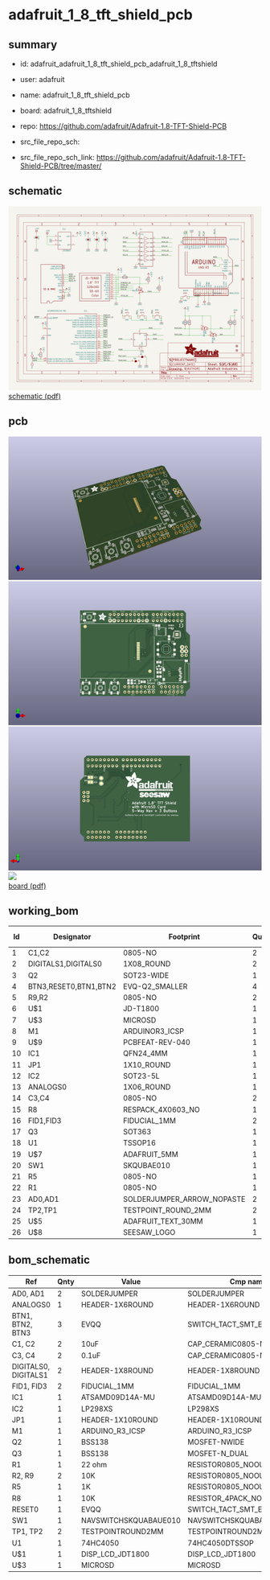# adafruit_1_8_tft_shield_pcb
 
## summary 
* id: adafruit_adafruit_1_8_tft_shield_pcb_adafruit_1_8_tftshield
* user: adafruit
* name: adafruit_1_8_tft_shield_pcb
* board: adafruit_1_8_tftshield
* repo: https://github.com/adafruit/Adafruit-1.8-TFT-Shield-PCB



* src_file_repo_sch: 
* src_file_repo_sch_link: https://github.com/adafruit/Adafruit-1.8-TFT-Shield-PCB/tree/master/

## schematic  
![](working_schematic_600.png)  
[schematic (pdf)](working_schematic.pdf)  

## pcb  
![](working_3d_600.png) 
![](working_3d_front_600.png)  
![](working_3d_back_600.png)  
![](working_600.png)  
[board (pdf)](working.pdf)  

## working_bom
| Id | Designator | Footprint | Quantity | Designation | Supplier and ref |  | None | 
| --- | --- | --- | --- | --- | --- | --- | --- | 
| 1 | C1,C2 | 0805-NO | 2 | 10uF |  |  | [''] | 
| 2 | DIGITALS1,DIGITALS0 | 1X08_ROUND | 2 |  |  |  | [''] | 
| 3 | Q2 | SOT23-WIDE | 1 | BSS138 |  |  | [''] | 
| 4 | BTN3,RESET0,BTN1,BTN2 | EVQ-Q2_SMALLER | 4 | EVQQ |  |  | [''] | 
| 5 | R9,R2 | 0805-NO | 2 | 10K |  |  | [''] | 
| 6 | U$1 | JD-T1800 | 1 | DISP_LCD_JDT1800 |  |  | [''] | 
| 7 | U$3 | MICROSD | 1 | MICROSD |  |  | [''] | 
| 8 | M1 | ARDUINOR3_ICSP | 1 | ARDUINO_R3_ICSP |  |  | [''] | 
| 9 | U$9 | PCBFEAT-REV-040 | 1 |  |  |  | [''] | 
| 10 | IC1 | QFN24_4MM | 1 | ATSAMD09D14A-MU |  |  | [''] | 
| 11 | JP1 | 1X10_ROUND | 1 |  |  |  | [''] | 
| 12 | IC2 | SOT23-5L | 1 | AP2112K-3.3 |  |  | [''] | 
| 13 | ANALOGS0 | 1X06_ROUND | 1 |  |  |  | [''] | 
| 14 | C3,C4 | 0805-NO | 2 | 0.1uF |  |  | [''] | 
| 15 | R8 | RESPACK_4X0603_NO | 1 | 10K |  |  | [''] | 
| 16 | FID1,FID3 | FIDUCIAL_1MM | 2 | FIDUCIAL_1MM |  |  | [''] | 
| 17 | Q3 | SOT363 | 1 | BSS138 |  |  | [''] | 
| 18 | U1 | TSSOP16 | 1 | 74HC4050 |  |  | [''] | 
| 19 | U$7 | ADAFRUIT_5MM | 1 |  |  |  | [''] | 
| 20 | SW1 | SKQUBAE010 | 1 | NAVSWITCHSKQUABAUE010 |  |  | [''] | 
| 21 | R5 | 0805-NO | 1 | 1K |  |  | [''] | 
| 22 | R1 | 0805-NO | 1 | 22 ohm |  |  | [''] | 
| 23 | AD0,AD1 | SOLDERJUMPER_ARROW_NOPASTE | 2 |  |  |  | [''] | 
| 24 | TP2,TP1 | TESTPOINT_ROUND_2MM | 2 |  |  |  | [''] | 
| 25 | U$5 | ADAFRUIT_TEXT_30MM | 1 |  |  |  | [''] | 
| 26 | U$8 | SEESAW_LOGO | 1 |  |  |  | [''] | 


## bom_schematic
| Ref | Qnty | Value | Cmp name | Footprint | Description | Vendor | DNP | 
| --- | --- | --- | --- | --- | --- | --- | --- | 
| AD0, AD1 | 2 | SOLDERJUMPER | SOLDERJUMPER | working:SOLDERJUMPER_ARROW_NOPASTE |  |  |  | 
| ANALOGS0 | 1 | HEADER-1X6ROUND | HEADER-1X6ROUND | working:1X06_ROUND |  |  |  | 
| BTN1, BTN2, BTN3 | 3 | EVQQ | SWITCH_TACT_SMT_EVQQ2_SMALL | working:EVQ-Q2_SMALLER |  |  |  | 
| C1, C2 | 2 | 10uF | CAP_CERAMIC0805-NOOUTLINE | working:0805-NO |  |  |  | 
| C3, C4 | 2 | 0.1uF | CAP_CERAMIC0805-NOOUTLINE | working:0805-NO |  |  |  | 
| DIGITALS0, DIGITALS1 | 2 | HEADER-1X8ROUND | HEADER-1X8ROUND | working:1X08_ROUND |  |  |  | 
| FID1, FID3 | 2 | FIDUCIAL_1MM | FIDUCIAL_1MM | working:FIDUCIAL_1MM |  |  |  | 
| IC1 | 1 | ATSAMD09D14A-MU | ATSAMD09D14A-MU | working:QFN24_4MM |  |  |  | 
| IC2 | 1 | LP298XS | LP298XS | working:SOT23-5L |  |  |  | 
| JP1 | 1 | HEADER-1X10ROUND | HEADER-1X10ROUND | working:1X10_ROUND |  |  |  | 
| M1 | 1 | ARDUINO_R3_ICSP | ARDUINO_R3_ICSP | working:ARDUINOR3_ICSP |  |  |  | 
| Q2 | 1 | BSS138 | MOSFET-NWIDE | working:SOT23-WIDE |  |  |  | 
| Q3 | 1 | BSS138 | MOSFET-N_DUAL | working:SOT363 |  |  |  | 
| R1 | 1 | 22 ohm | RESISTOR0805_NOOUTLINE | working:0805-NO |  |  |  | 
| R2, R9 | 2 | 10K | RESISTOR0805_NOOUTLINE | working:0805-NO |  |  |  | 
| R5 | 1 | 1K | RESISTOR0805_NOOUTLINE | working:0805-NO |  |  |  | 
| R8 | 1 | 10K | RESISTOR_4PACK_NO | working:RESPACK_4X0603_NO |  |  |  | 
| RESET0 | 1 | EVQQ | SWITCH_TACT_SMT_EVQQ2_SMALL | working:EVQ-Q2_SMALLER |  |  |  | 
| SW1 | 1 | NAVSWITCHSKQUABAUE010 | NAVSWITCHSKQUABAUE010 | working:SKQUBAE010 |  |  |  | 
| TP1, TP2 | 2 | TESTPOINTROUND2MM | TESTPOINTROUND2MM | working:TESTPOINT_ROUND_2MM |  |  |  | 
| U1 | 1 | 74HC4050 | 74HC4050DTSSOP | working:TSSOP16 |  |  |  | 
| U$1 | 1 | DISP_LCD_JDT1800 | DISP_LCD_JDT1800 | working:JD-T1800 |  |  |  | 
| U$3 | 1 | MICROSD | MICROSD | working:MICROSD |  |  |  | 



